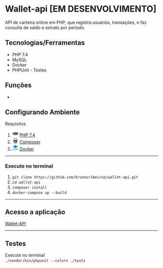 # Wallet-api [EM DESENVOLVIMENTO]
API de carteira online em PHP, que registra usuários, transações, e faz consulta de saldo e extrato por período.

## Tecnologias/Ferramentas
- PHP 7.4
- MySQL
- Docker
- PHPUnit - Testes

## Funções
 - 

## Configurando Ambiente 
Requisitos
1. <code><img height="20" src="https://raw.githubusercontent.com/github/explore/80688e429a7d4ef2fca1e82350fe8e3517d3494d/topics/php/php.png"></code> [PHP 7.4](https://www.php.net/downloads.php)
2. <code><img height="20" src="https://raw.githubusercontent.com/github/explore/80688e429a7d4ef2fca1e82350fe8e3517d3494d/topics/composer/composer.png"></code> [Composer](https://getcomposer.org/download/)
3. <code><img height="20" src="https://raw.githubusercontent.com/github/explore/80688e429a7d4ef2fca1e82350fe8e3517d3494d/topics/docker/docker.png"></code> [Docker](https://www.docker.com/products/docker-desktop)

-------------------------------------------------------------------------------------------------------

### Execute no terminal 
1.  ```git clone https://github.com/brunosribeiroo/wallet-api.git```
2.  ```cd wallet-api```
3.  ```composer install```
4.  ```docker-compose up --build```

-------------------------------------------------------------------------------------------------------
## Acesso a aplicação
[Wallet-API](http://localhost:9000/)

-------------------------------------------------------------------------------------------------------

## Testes
Execute no terminal <br />
```./vendor/bin/phpunit --colors ./tests```

